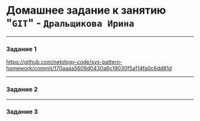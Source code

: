# Домашнее задание к занятию "`GIT`" - `Дральщикова Ирина`
---

### Задание 1

https://github.com/netology-code/sys-pattern-homework/commit/170aaaa5609d0430a6c19030f5a114fa0c6dd81d

---

### Задание 2


---

### Задание 3


